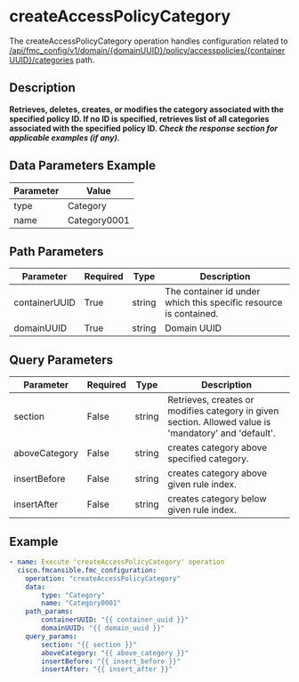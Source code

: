 # createAccessPolicyCategory

The createAccessPolicyCategory operation handles configuration related to [/api/fmc_config/v1/domain/{domainUUID}/policy/accesspolicies/{containerUUID}/categories](/paths//api/fmc_config/v1/domain/{domain_uuid}/policy/accesspolicies/{container_uuid}/categories.md) path.&nbsp;
## Description
**Retrieves, deletes, creates, or modifies the category associated with the specified policy ID. If no ID is specified, retrieves list of all categories associated with the specified policy ID. _Check the response section for applicable examples (if any)._**

## Data Parameters Example
| Parameter | Value |
| --------- | -------- |
| type | Category |
| name | Category0001 |

## Path Parameters
| Parameter | Required | Type | Description |
| --------- | -------- | ---- | ----------- |
| containerUUID | True | string | The container id under which this specific resource is contained. |
| domainUUID | True | string | Domain UUID |

## Query Parameters
| Parameter | Required | Type | Description |
| --------- | -------- | ---- | ----------- |
| section | False | string | Retrieves, creates or modifies category in given section. Allowed value is 'mandatory' and 'default'. |
| aboveCategory | False | string | creates category above specified category. |
| insertBefore | False | string | creates category above given rule index. |
| insertAfter | False | string | creates category below given rule index. |

## Example
```yaml
- name: Execute 'createAccessPolicyCategory' operation
  cisco.fmcansible.fmc_configuration:
    operation: "createAccessPolicyCategory"
    data:
        type: "Category"
        name: "Category0001"
    path_params:
        containerUUID: "{{ container_uuid }}"
        domainUUID: "{{ domain_uuid }}"
    query_params:
        section: "{{ section }}"
        aboveCategory: "{{ above_category }}"
        insertBefore: "{{ insert_before }}"
        insertAfter: "{{ insert_after }}"

```
